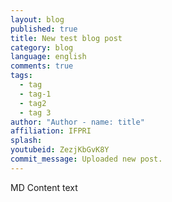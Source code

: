 ```yaml
---
layout: blog
published: true
title: New test blog post
category: blog
language: english
comments: true
tags: 
  - tag
  - tag-1
  - tag2
  - tag 3
author: "Author - name: title"
affiliation: IFPRI
splash: 
youtubeid: ZezjKbGvK8Y
commit_message: Uploaded new post.
---
```

MD Content text
